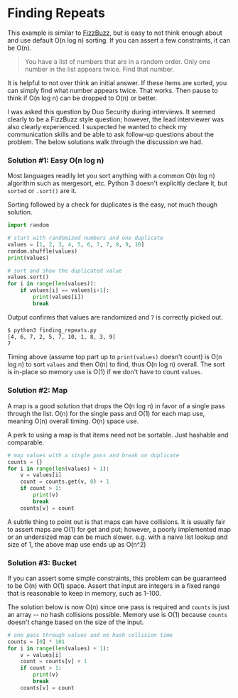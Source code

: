 # Finding Repeats

This example is similar to [FizzBuzz](../fizzbuzz/README.md), but is easy to
not think enough about and use default O(n log n) sorting. If you can assert
a few constraints, it can be O(n).

> You have a list of numbers that are in a random order. Only one number in the
> list appears twice. Find that number.

It is helpful to not over think an initial answer. If these items are sorted,
you can simply find what number appears twice. That works. Then pause to think
if O(n log n) can be dropped to O(n) or better.

I was asked this question by Duo Security during interviews. It seemed clearly
to be a FizzBuzz style question; however, the lead interviewer was also clearly
experienced. I suspected he wanted to check my communication skills and be
able to ask follow-up questions about the problem. The below solutions walk
through the discussion we had.

### Solution #1: Easy O(n log n)

Most languages readily let you sort anything with a common O(n log n) algorithm
such as mergesort, etc. Python 3 doesn't explicitly declare it, but `sorted` or
`.sort()` are it.

Sorting followed by a check for duplicates is the easy, not much though solution.

```python
import random

# start with randomized numbers and one duplicate
values = [1, 2, 3, 4, 5, 6, 7, 7, 8, 9, 10]
random.shuffle(values)
print(values)

# sort and show the duplicated value
values.sort()
for i in range(len(values)):
    if values[i] == values[i+1]:
        print(values[i])
        break
```

Output confirms that values are randomized and `7` is correctly picked out.

```bash
$ python3 finding_repeats.py 
[4, 6, 7, 2, 5, 7, 10, 1, 8, 3, 9]
7
```

Timing above (assume top part up to `print(values)` doesn't count) is O(n log n)
to sort `values` and then O(n) to find, thus O(n log n) overall. The sort is
in-place so memory use is O(1) if we don't have to count `values`.

### Solution #2: Map

A map is a good solution that drops the O(n log n) in favor of a single pass
through the list. O(n) for the single pass and O(1) for each map use, meaning
O(n) overall timing. O(n) space use.

A perk to using a map is that items need not be sortable. Just hashable and
comparable.

```python
# map values with a single pass and break on duplicate
counts = {}
for i in range(len(values) + 1):
    v = values[i]
    count = counts.get(v, 0) + 1
    if count > 1:
        print(v)
        break
    counts[v] = count
```

A subtle thing to point out is that maps can have collisions. It is usually
fair to assert maps are O(1) for get and put; however, a poorly implemented map
or an undersized map can be much slower. e.g. with a naive list lookup and size
of 1, the above map use ends up as O(n^2)

### Solution #3: Bucket

If you can assert some simple constraints, this problem can be guaranteed to be
O(n) with O(1) space. Assert that input are integers in a fixed range that is 
reasonable to keep in memory, such as 1-100.

The solution below is now O(n) since one pass is required and `counts` is just an
array -- no hash collisions possible. Memory use is O(1) because `counts`
doesn't change based on the size of the input.

```python
# one pass through values and no hash collision time
counts = [0] * 101
for i in range(len(values) + 1):
    v = values[i]
    count = counts[v] + 1
    if count > 1:
        print(v)
        break
    counts[v] = count
```